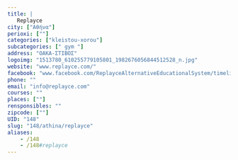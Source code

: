 ```yaml
---
title: |
   Replayce
city: ["Αθήνα"]
perioxi: [""]
categories: ["kleistou-xorou"]
subcategories: [" gym "]
address: "ΟΑΚΑ-ΣΤΙΒΟΣ"
logoimg: "1513780_610255779105801_1982676056844512528_n.jpg"
website: "www.replayce.com/"
facebook: "www.facebook.com/ReplayceAlternativeEducationalSystem/timeline"
phone: ""
email: "info@replayce.com"
courses: ""
places: [""]
rensponsibles: ""
zipcode: [""]
UID: "148"
slug: "148/athina/replayce"
aliases:
    - /148
    - /148#replayce
---
```


